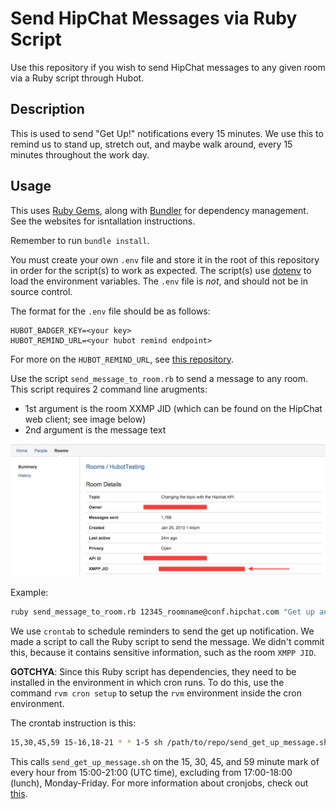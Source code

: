 Send HipChat Messages via Ruby Script
====================

Use this repository if you wish to send HipChat messages to any given room via a Ruby script through Hubot.

Description
---

This is used to send "Get Up!" notifications every 15 minutes. We use this to remind us to stand up, stretch out, and maybe walk around, every 15 minutes throughout the work day.

Usage
---

This uses [Ruby Gems](https://rubygems.org/), along with [Bundler](http://bundler.io/) for dependency management. See the websites for isntallation instructions.

Remember to run `bundle install`.

You must create your own `.env` file and store it in the root of this repository in order for the script(s) to work as expected. The script(s) use [dotenv](https://github.com/bkeepers/dotenv) to load the environment variables. The `.env` file is *not*, and should not be in source control.

The format for the `.env` file should be as follows:

```
HUBOT_BADGER_KEY=<your key>
HUBOT_REMIND_URL=<your hubot remind endpoint>
```

For more on the `HUBOT_REMIND_URL`, see [this repository](github.com/detroit-labs/hubot-badger).


Use the script `send_message_to_room.rb` to send a message to any room. This script requires 2 command line arugments:

- 1st argument is the room XXMP JID (which can be found on the HipChat web client; see image below)
- 2nd argument is the message text

<p align="center" >
  <img src="https://raw.githubusercontent.com/detroit-labs/send-hipchat-message/master/assets/xmpp_jid_location.png" title="xmpp_jid_location">
</p>

Example:

```bash
ruby send_message_to_room.rb 12345_roomname@conf.hipchat.com "Get up and stretch."
```

We use `crontab` to schedule reminders to send the get up notification. We made a script to call the Ruby script to send the message. We didn't commit this, because it contains sensitive information, such as the room `XMPP JID`.

**GOTCHYA**: Since this Ruby script has dependencies, they need to be installed in the environment in which cron runs. To do this, use the command `rvm cron setup` to setup the `rvm` environment inside the cron environment.

The crontab instruction is this:

```bash
15,30,45,59 15-16,18-21 * * 1-5 sh /path/to/repo/send_get_up_message.sh 
```

This calls `send_get_up_message.sh` on the 15, 30, 45, and 59 minute mark of every hour from 15:00-21:00 (UTC time), excluding from 17:00-18:00 (lunch), Monday-Friday. For more information about cronjobs, check out [this](http://www.thegeekstuff.com/2009/06/15-practical-crontab-examples/).


